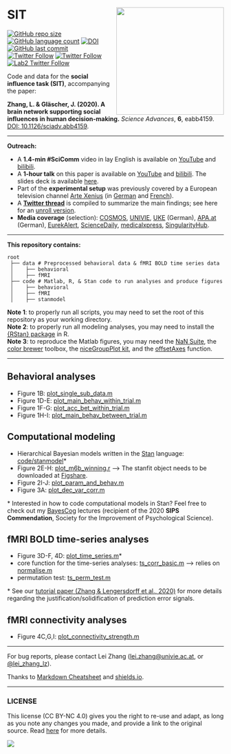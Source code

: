 # SIT <img src="https://github.com/lei-zhang/SIT/raw/master/network_demo.jpg" align="right" width="250px">

[![GitHub repo size](https://img.shields.io/github/repo-size/lei-zhang/SIT?color=brightgreen&logo=github)](https://github.com/lei-zhang/SIT)
[![GitHub language count](https://img.shields.io/github/languages/count/lei-zhang/SIT?color=brightgreen&logo=github)](https://github.com/lei-zhang/SIT)
[![DOI](https://img.shields.io/badge/DOI-10.1126%2Fsciadv.abb4159-informational)](https://advances.sciencemag.org/content/6/34/eabb4159)
[![GitHub last commit](https://img.shields.io/github/last-commit/lei-zhang/SIT?color=orange&logo=github)](https://github.com/lei-zhang/SIT)<br />
[![Twitter Follow](https://img.shields.io/twitter/follow/lei_zhang_lz?label=%40lei_zhang_lz)](https://twitter.com/lei_zhang_lz)
[![Twitter Follow](https://img.shields.io/twitter/follow/SysNeuroHamburg?label=%40SysNeuroHamburg)](https://twitter.com/SysNeuroHamburg)
[![Lab2 Twitter Follow](https://img.shields.io/twitter/follow/ScanUnit?label=%40ScanUnit)](https://twitter.com/ScanUnit)


Code and data for the **social influence task (SIT)**, accompanying the paper: 

**Zhang, L. & Gläscher, J. (2020). A brain network supporting social influences in human decision-making.** *Science Advances*, **6**, eabb4159. <br />
[DOI: 10.1126/sciadv.abb4159](https://advances.sciencemag.org/content/6/34/eabb4159).
___

**Outreach:**
* A **1.4-min #SciComm** video in lay English is available on [YouTube](https://youtu.be/EGUQ0jTno_c) and [bilibili](https://www.bilibili.com/video/BV1aC4y1t7dj/).
* A **1-hour talk** on this paper is available on [YouTube](https://youtu.be/PQe9bv07Qmc#t=03m35s) and [bilibili](https://www.bilibili.com/video/BV15K411n7eN/). The slides deck is available [here](presentation_zhang_gläscher_2020.pdf).
* Part of the **experimental setup** was previously covered by a European television channel [Arte Xenius](https://www.arte.tv/en/videos/RC-014038/xenius/) (in [German](https://www.youtube.com/watch?v=xWvLVdg3CeE#t=05m04s) and [French](https://www.youtube.com/watch?v=M-VEvlWEMJc#t=05m43s)).
* A [**Twitter thread**](https://twitter.com/lei_zhang_lz/status/1296243279260983296?s=20) is compiled to summarize the main findings; see here for an [unroll version](https://twunroll.com/article/1296243279260983296).
* **Media coverage** (selection): [COSMOS](https://cosmosmagazine.com/health/body-and-mind/sometimes-we-need-to-learn-from-others/), [UNIVIE](https://medienportal.univie.ac.at/presse/aktuelle-pressemeldungen/detailansicht/artikel/when-learning-on-your-own-is-not-enough/), [UKE](https://www.uke.de/allgemein/presse/pressemitteilungen/detailseite_98176.html) (German), [APA.at](https://science.apa.at/rubrik/medizin_und_biotech/Wie_man_aus_Erfahrung_und_von_anderen_lernt/SCI_20200820_SCI39371351256046858) (German), [EurekAlert](https://www.eurekalert.org/pub_releases/2020-08/uov-wlo082020.php), [ScienceDaily](https://www.sciencedaily.com/releases/2020/08/200820102417.htm), [medicalxpress](https://medicalxpress.com/news/2020-08-neuroscientists-delineate-social-decision-making-human.html), [SingularityHub](https://singularityhub.com/2020/08/25/this-is-how-your-brain-responds-to-social-influence/).
___

**This repository contains:**
```
root
 ├── data # Preprocessed behavioral data & fMRI BOLD time series data
 │    ├── behavioral
 │    ├── fMRI
 ├── code # Matlab, R, & Stan code to run analyses and produce figures
 │    ├── behavioral
 │    ├── fMRI
 │    ├── stanmodel
```

**Note 1**: to properly run all scripts, you may need to set the root of this repository as your working directory. <br />
**Note 2**: to properly run all modeling analyses, you may need to install the [{RStan} package](https://mc-stan.org/users/interfaces/rstan.html) in R. <br />
**Note 3**: to reproduce the Matlab figures, you may need the [NaN Suite](https://www.mathworks.com/matlabcentral/fileexchange/6837-nan-suite), the [color brewer](https://www.mathworks.com/matlabcentral/fileexchange/34087-cbrewer-colorbrewer-schemes-for-matlab) toolbox, the [niceGroupPlot kit](https://github.com/BeckyLawson/niceGroupPlot), and the [offsetAxes](https://github.com/anne-urai/Tools/blob/master/plotting/offsetAxes.m) function. 
___

## Behavioral analyses
* Figure 1B: [plot_single_sub_data.m](code/behavioral/plot_single_sub_data.m)
* Figure 1D-E: [plot_main_behav_within_trial.m](code/behavioral/plot_main_behav_within_trial.m)
* Figure 1F-G: [plot_acc_bet_within_trial.m](code/behavioral/plot_acc_bet_within_trial.m)
* Figure 1H-I: [plot_main_behav_between_trial.m](code/behavioral/plot_main_behav_between_trial.m)

## Computational modeling
* Hierarchical Bayesian models written in the [Stan](https://mc-stan.org/) language: [code/stanmodel](code/stanmodel)\*
* Figure 2E-H: [plot_m6b_winning.r](code/behavioral/plot_m6b_winning.r) --> The stanfit object needs to be downloaded at [Figshare](https://bit.ly/3kYIHyb).
* Figure 2I-J: [plot_param_and_behav.m](code/behavioral/plot_param_and_behav.m)
* Figure 3A: [plot_dec_var_corr.m](code/behavioral/plot_dec_var_corr.m)

\* Interested in how to code computational models in Stan? Feel free to check out my [BayesCog](https://github.com/lei-zhang/BayesCog_Wien) lectures (recipient of the 2020 **SIPS Commendation**, Society for the Improvement of Psychological Science).

## fMRI BOLD time-series analyses
* Figure 3D-F, 4D: [plot_time_series.m](code/fMRI/plot_time_series.m)\*
* core function for the time-series analyses: [ts_corr_basic.m](code/fMRI/ts_corr_basic.m) --> relies on [normalise.m](code/normalise.m)
* permutation test: [ts_perm_test.m](code/fMRI/ts_perm_test.m)

\* See our [tutorial paper (Zhang & Lengersdorff et al., 2020)](https://doi.org/10.1093/scan/nsaa089) for more details regarding the justification/solidification of prediction error signals.

## fMRI connectivity analyses
* Figure 4C,G,I: [plot_connectivity_strength.m](code/fMRI/plot_connectivity_strength.m)

___

For bug reports, please contact Lei Zhang ([lei.zhang@univie.ac.at](mailto:lei.zhang@univie.ac.at), or [@lei_zhang_lz](https://twitter.com/lei_zhang_lz)).

Thanks to [Markdown Cheatsheet](https://github.com/adam-p/markdown-here/wiki/Markdown-Cheatsheet) and [shields.io](https://shields.io/).

___

### LICENSE

This license (CC BY-NC 4.0) gives you the right to re-use and adapt, as long as you note any changes you made, and provide a link to the original source. Read [here](https://creativecommons.org/licenses/by-nc/4.0/) for more details. 

![](https://upload.wikimedia.org/wikipedia/commons/9/99/Cc-by-nc_icon.svg)
